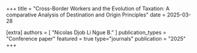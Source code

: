 +++
title = "Cross-Border Workers and the Evolution of Taxation: A comparative Analysis of Destination and Origin Principles"
date = 2025-03-28


[extra]
authors = [ "Nicolas Djob Li Ngue B." ]
publication_types = "Conference paper"
featured = true
type="journals"
publication = "2025"
+++
